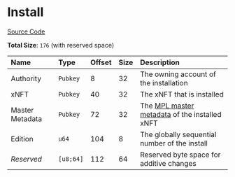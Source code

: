 # Install

[Source Code](https://github.com/coral-xyz/xnft/blob/master/programs/xnft/src/state/install.rs)

**Total Size**: `176` (with reserved space)

| Name            | Type      | Offset | Size | Description                                                                                                          |
| :-------------- | :-------- | :----- | :--- | :------------------------------------------------------------------------------------------------------------------- |
| Authority       | `Pubkey`  | 8      | 32   | The owning account of the installation                                                                               |
| xNFT            | `Pubkey`  | 40     | 32   | The xNFT that is installed                                                                                           |
| Master Metadata | `Pubkey`  | 72     | 32   | The [MPL master metadata](https://docs.metaplex.com/programs/token-metadata/accounts#metadata) of the installed xNFT |
| Edition         | `u64`     | 104    | 8    | The globally sequential number of the install                                                                        |
| _Reserved_      | `[u8;64]` | 112    | 64   | Reserved byte space for additive changes                                                                             |
